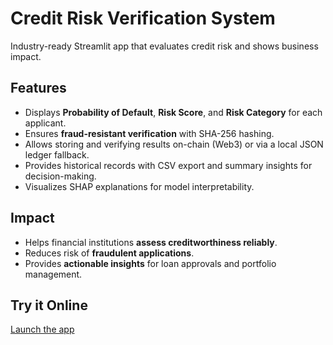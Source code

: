 # Credit Risk Verification System

Industry-ready Streamlit app that evaluates credit risk and shows business impact.

## Features

- Displays **Probability of Default**, **Risk Score**, and **Risk Category** for each applicant.
- Ensures **fraud-resistant verification** with SHA-256 hashing.
- Allows storing and verifying results on-chain (Web3) or via a local JSON ledger fallback.
- Provides historical records with CSV export and summary insights for decision-making.
- Visualizes SHAP explanations for model interpretability.

## Impact

- Helps financial institutions **assess creditworthiness reliably**.
- Reduces risk of **fraudulent applications**.
- Provides **actionable insights** for loan approvals and portfolio management.

## Try it Online

[Launch the app](https://credit-risk-blockchain-he6gnprqlveepzos9ud5pl.streamlit.app/)
